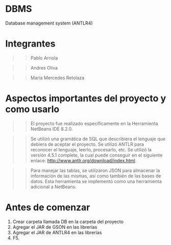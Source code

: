 # DBMS
Database management system (ANTLR4)

# Integrantes
>> Pablo Arriola 

>> Andres Oliva 

>> María Mercedes Retolaza 

# Aspectos importantes del proyecto y como usarlo 

>> El proyecto fue realizado específicamente en la Herramienta NetBeans IDE 8.2.0.

>> Se utilizó una gramática de SQL que describiera el lenguaje que debiera de aceptar el proyecto. Se utilizó ANTLR
para reconocer el lenguaje, leerlo, procesarlo, etc. Se utilizó la versión 4.5.1 complete, la cual puede conseguir
en el siguiente enlace: http://www.antlr.org/download/index.html.

>> Para manejar las tablas, se utilizaron JSON para almacenar la información de las mismas, así como también de las bases de datos.
Esta herramienta se implementó como una herramienta adicional a NetBeans. 

# Antes de comenzar 

1. Crear carpeta llamada DB en la carpeta del proyecto
2. Agregar el JAR de GSON en las librerías 
3. Agregar el JAR de ANTLR4 en las librerías
4. F5.
